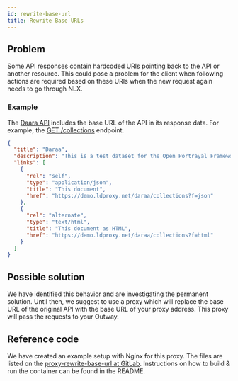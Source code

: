 ```yaml
---
id: rewrite-base-url
title: Rewrite Base URLs
---
```


## Problem

Some API responses contain hardcoded URIs pointing back to the API or another resource.
This could pose a problem for the client when following actions are required based on
these URIs when the new request again needs to go through NLX.

### Example

The [Daara API](https://demo.ldproxy.net/daraa) includes the base URL of the API in its response data.
For example, the [GET /collections](https://demo.ldproxy.net/daraa/collections/?f=json) endpoint.

```json
{
  "title": "Daraa",
  "description": "This is a test dataset for the Open Portrayal Framework thread in the OGC Testbed-15 as well as for the OGC Vector Tiles Pilot Phase 2. The data is OpenStreetMap data from the region of Daraa, Syria, converted to the Topographic Data Store schema of NGA.",
  "links": [
    {
      "rel": "self",
      "type": "application/json",
      "title": "This document",
      "href": "https://demo.ldproxy.net/daraa/collections?f=json"
    },
    {
      "rel": "alternate",
      "type": "text/html",
      "title": "This document as HTML",
      "href": "https://demo.ldproxy.net/daraa/collections?f=html"
    }
  ]
}
```

## Possible solution

We have identified this behavior and are investigating the permanent solution. Until then, we suggest to use a proxy
which will replace the base URL of the original API with the base URL of your proxy address.
This proxy will pass the requests to your Outway.

## Reference code

We have created an example setup with Nginx for this proxy. The files are listed on the
[proxy-rewrite-base-url at GitLab](https://gitlab.com/commonground/nlx/proxy-rewrite-base-url).
Instructions on how to build & run the container can be found in the README.
